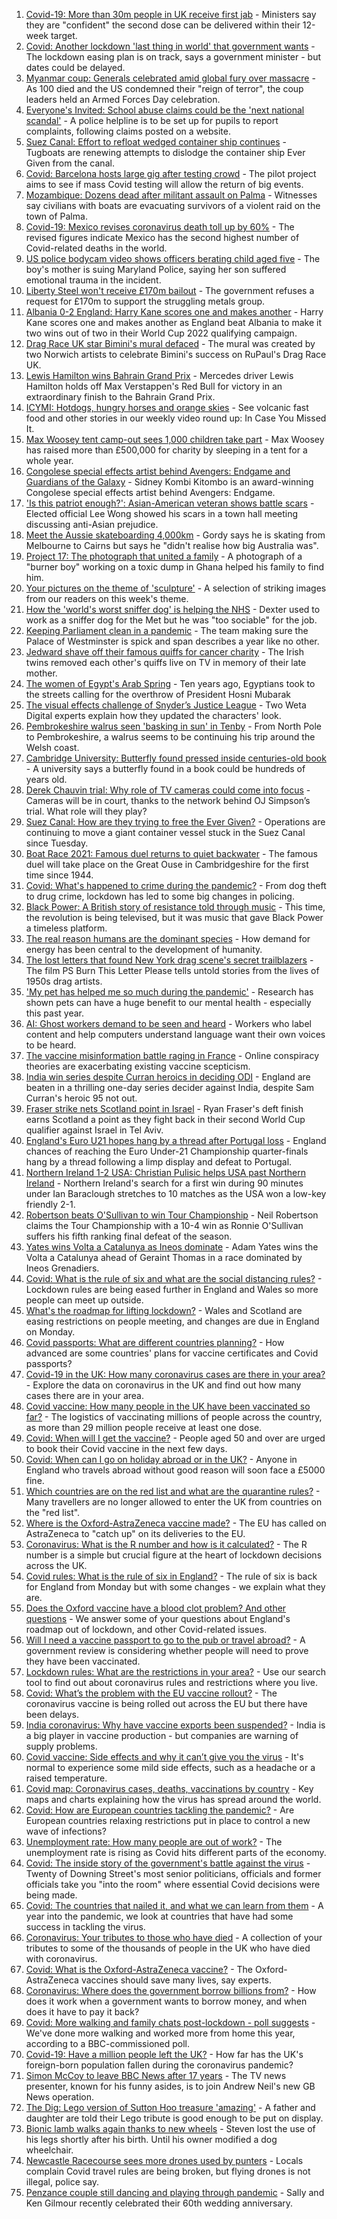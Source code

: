 1. [Covid-19: More than 30m people in UK receive first jab](https://www.bbc.co.uk/news/uk-56554905) - Ministers say they are "confident" the second dose can be delivered within their 12-week target.
2. [Covid: Another lockdown 'last thing in world' that government wants](https://www.bbc.co.uk/news/uk-56553128) - The lockdown easing plan is on track, says a government minister - but dates could be delayed.
3. [Myanmar coup: Generals celebrated amid global fury over massacre](https://www.bbc.co.uk/news/world-asia-56547381) - As 100 died and the US condemned their "reign of terror", the coup leaders held an Armed Forces Day celebration.
4. [Everyone's Invited: School abuse claims could be the 'next national scandal'](https://www.bbc.co.uk/news/uk-56558487) - A police helpline is to be set up for pupils to report complaints, following claims posted on a website.
5. [Suez Canal: Effort to refloat wedged container ship continues](https://www.bbc.co.uk/news/world-middle-east-56547383) - Tugboats are renewing attempts to dislodge the container ship Ever Given from the canal.
6. [Covid: Barcelona hosts large gig after testing crowd](https://www.bbc.co.uk/news/world-europe-56556451) - The pilot project aims to see if mass Covid testing will allow the return of big events.
7. [Mozambique: Dozens dead after militant assault on Palma](https://www.bbc.co.uk/news/world-africa-56557623) - Witnesses say civilians with boats are evacuating survivors of a violent raid on the town of Palma.
8. [Covid-19: Mexico revises coronavirus death toll up by 60%](https://www.bbc.co.uk/news/world-latin-america-56558059) - The revised figures indicate Mexico has the second highest number of Covid-related deaths in the world.
9. [US police bodycam video shows officers berating child aged five](https://www.bbc.co.uk/news/world-us-canada-56558056) - The boy's mother is suing Maryland Police, saying her son suffered emotional trauma in the incident.
10. [Liberty Steel won't receive £170m bailout](https://www.bbc.co.uk/news/business-56554590) - The government refuses a request for £170m to support the struggling metals group.
11. [Albania 0-2 England: Harry Kane scores one and makes another](https://www.bbc.co.uk/sport/football/56472933) - Harry Kane scores one and makes another as England beat Albania to make it two wins out of two in their World Cup 2022 qualifying campaign.
12. [Drag Race UK star Bimini's mural defaced](https://www.bbc.co.uk/news/uk-england-norfolk-56555337) - The mural was created by two Norwich artists to celebrate Bimini's success on RuPaul's Drag Race UK.
13. [Lewis Hamilton wins Bahrain Grand Prix](https://www.bbc.co.uk/sport/formula1/56557653) - Mercedes driver Lewis Hamilton holds off Max Verstappen's Red Bull for victory in an extraordinary finish to the Bahrain Grand Prix.
14. [ICYMI: Hotdogs, hungry horses and orange skies](https://www.bbc.co.uk/news/world-56540269) - See volcanic fast food and other stories in our weekly video round up: In Case You Missed It.
15. [Max Woosey tent camp-out sees 1,000 children take part](https://www.bbc.co.uk/news/uk-england-devon-56548931) - Max Woosey has raised more than £500,000 for charity by sleeping in a tent for a whole year.
16. [Congolese special effects artist behind Avengers: Endgame and Guardians of the Galaxy](https://www.bbc.co.uk/news/world-africa-56545250) - Sidney Kombi Kitombo is an award-winning Congolese special effects artist behind Avengers: Endgame.
17. ['Is this patriot enough?': Asian-American veteran shows battle scars](https://www.bbc.co.uk/news/world-us-canada-56556442) - Elected official Lee Wong showed his scars in a town hall meeting discussing anti-Asian prejudice.
18. [Meet the Aussie skateboarding 4,000km](https://www.bbc.co.uk/news/world-australia-56438893) - Gordy says he is skating from Melbourne to Cairns but says he "didn't realise how big Australia was".
19. [Project 17: The photograph that united a family](https://www.bbc.co.uk/news/world-africa-56541869) - A photograph of a "burner boy" working on a toxic dump in Ghana helped his family to find him.
20. [Your pictures on the theme of 'sculpture'](https://www.bbc.co.uk/news/in-pictures-56538913) - A selection of striking images from our readers on this week's theme.
21. [How the 'world's worst sniffer dog' is helping the NHS](https://www.bbc.co.uk/news/uk-england-london-56375874) - Dexter used to work as a sniffer dog for the Met but he was "too sociable" for the job.
22. [Keeping Parliament clean in a pandemic](https://www.bbc.co.uk/news/uk-politics-56541374) - The team making sure the Palace of Westminster is spick and span describes a year like no other.
23. [Jedward shave off their famous quiffs for cancer charity](https://www.bbc.co.uk/news/world-europe-56552055) - The Irish twins removed each other's quiffs live on TV in memory of their late mother.
24. [The women of Egypt's Arab Spring](https://www.bbc.co.uk/news/stories-56195248) - Ten years ago, Egyptians took to the streets calling for the overthrow of President Hosni Mubarak
25. [The visual effects challenge of Snyder’s Justice League](https://www.bbc.co.uk/news/technology-56528052) - Two Weta Digital experts explain how they updated the characters' look.
26. [Pembrokeshire walrus seen 'basking in sun' in Tenby](https://www.bbc.co.uk/news/uk-wales-56550854) - From North Pole to Pembrokeshire, a walrus seems to be continuing his trip around the Welsh coast.
27. [Cambridge University: Butterfly found pressed inside centuries-old book](https://www.bbc.co.uk/news/uk-england-cambridgeshire-56551453) - A university says a butterfly found in a book could be hundreds of years old.
28. [Derek Chauvin trial: Why role of TV cameras could come into focus](https://www.bbc.co.uk/news/world-us-canada-56512090) - Cameras will be in court, thanks to the network behind OJ Simpson’s trial. What role will they play?
29. [Suez Canal: How are they trying to free the Ever Given?](https://www.bbc.co.uk/news/56523659) - Operations are continuing to move a giant container vessel stuck in the Suez Canal since Tuesday.
30. [Boat Race 2021: Famous duel returns to quiet backwater](https://www.bbc.co.uk/news/uk-england-cambridgeshire-56338056) - The famous duel will take place on the Great Ouse in Cambridgeshire for the first time since 1944.
31. [Covid: What's happened to crime during the pandemic?](https://www.bbc.co.uk/news/56463680) - From dog theft to drug crime, lockdown has led to some big changes in policing.
32. [Black Power: A British story of resistance told through music](https://www.bbc.co.uk/news/stories-56529301) - This time, the revolution is being televised, but it was music that gave Black Power a timeless platform.
33. [The real reason humans are the dominant species](https://www.bbc.co.uk/news/science-environment-56544239) - How demand for energy has been central to the development of humanity.
34. [The lost letters that found New York drag scene's secret trailblazers](https://www.bbc.co.uk/news/entertainment-arts-56537339) - The film PS Burn This Letter Please tells untold stories from the lives of 1950s drag artists.
35. ['My pet has helped me so much during the pandemic'](https://www.bbc.co.uk/news/newsbeat-56537990) - Research has shown pets can have a huge benefit to our mental health - especially this past year.
36. [AI: Ghost workers demand to be seen and heard](https://www.bbc.co.uk/news/technology-56414491) - Workers who label content and help computers understand language want their own voices to be heard.
37. [The vaccine misinformation battle raging in France](https://www.bbc.co.uk/news/blogs-trending-56526265) - Online conspiracy theories are exacerbating existing vaccine scepticism.
38. [India win series despite Curran heroics in deciding ODI](https://www.bbc.co.uk/sport/cricket/56395245) - England are beaten in a thrilling one-day series decider against India, despite Sam Curran's heroic 95 not out.
39. [Fraser strike nets Scotland point in Israel](https://www.bbc.co.uk/sport/football/56472932) - Ryan Fraser's deft finish earns Scotland a point as they fight back in their second World Cup qualifier against Israel in Tel Aviv.
40. [England's Euro U21 hopes hang by a thread after Portugal loss](https://www.bbc.co.uk/sport/football/56551054) - England chances of reaching the Euro Under-21 Championship quarter-finals hang by a thread following a limp display and defeat to Portugal.
41. [Northern Ireland 1-2 USA: Christian Pulisic helps USA past Northern Ireland](https://www.bbc.co.uk/sport/football/56472967) - Northern Ireland's search for a first win during 90 minutes under Ian Baraclough stretches to 10 matches as the USA won a low-key friendly 2-1.
42. [Robertson beats O'Sullivan to win Tour Championship](https://www.bbc.co.uk/sport/snooker/56552769) - Neil Robertson claims the Tour Championship with a 10-4 win as Ronnie O'Sullivan suffers his fifth ranking final defeat of the season.
43. [Yates wins Volta a Catalunya as Ineos dominate](https://www.bbc.co.uk/sport/cycling/56556816) - Adam Yates wins the Volta a Catalunya ahead of Geraint Thomas in a race dominated by Ineos Grenadiers.
44. [Covid: What is the rule of six and what are the social distancing rules?](https://www.bbc.co.uk/news/uk-51506729) - Lockdown rules are being eased further in England and Wales so more people can meet up outside.
45. [What's the roadmap for lifting lockdown?](https://www.bbc.co.uk/news/explainers-52530518) - Wales and Scotland are easing restrictions on people meeting, and changes are due in England on Monday.
46. [Covid passports: What are different countries planning?](https://www.bbc.co.uk/news/world-europe-56522408) - How advanced are some countries' plans for vaccine certificates and Covid passports?
47. [Covid-19 in the UK: How many coronavirus cases are there in your area?](https://www.bbc.co.uk/news/uk-51768274) - Explore the data on coronavirus in the UK and find out how many cases there are in your area.
48. [Covid vaccine: How many people in the UK have been vaccinated so far?](https://www.bbc.co.uk/news/health-55274833) - The logistics of vaccinating millions of people across the country, as more than 29 million people receive at least one dose.
49. [Covid: When will I get the vaccine?](https://www.bbc.co.uk/news/health-55045639) - People aged 50 and over are urged to book their Covid vaccine in the next few days.
50. [Covid: When can I go on holiday abroad or in the UK?](https://www.bbc.co.uk/news/explainers-52646738) - Anyone in England who travels abroad without good reason will soon face a £5000 fine.
51. [Which countries are on the red list and what are the quarantine rules?](https://www.bbc.co.uk/news/explainers-52544307) - Many travellers are no longer allowed to enter the UK from countries on the "red list".
52. [Where is the Oxford-AstraZeneca vaccine made?](https://www.bbc.co.uk/news/56483766) - The EU has called on AstraZeneca to "catch up" on its deliveries to the EU.
53. [Coronavirus: What is the R number and how is it calculated?](https://www.bbc.co.uk/news/health-52473523) - The R number is a simple but crucial figure at the heart of lockdown decisions across the UK.
54. [Covid rules: What is the rule of six in England?](https://www.bbc.co.uk/news/health-56526587) - The rule of six is back for England from Monday but with some changes - we explain what they are.
55. [Does the Oxford vaccine have a blood clot problem? And other questions](https://www.bbc.co.uk/news/world-asia-china-51176409) - We answer some of your questions about England's roadmap out of lockdown, and other Covid-related issues.
56. [Will I need a vaccine passport to go to the pub or travel abroad?](https://www.bbc.co.uk/news/explainers-55718553) - A government review is considering whether people will need to prove they have been vaccinated.
57. [Lockdown rules: What are the restrictions in your area?](https://www.bbc.co.uk/news/uk-54373904) - Use our search tool to find out about coronavirus rules and restrictions where you live.
58. [Covid: What’s the problem with the EU vaccine rollout?](https://www.bbc.co.uk/news/explainers-52380823) - The coronavirus vaccine is being rolled out across the EU but there have been delays.
59. [India coronavirus: Why have vaccine exports been suspended?](https://www.bbc.co.uk/news/world-asia-india-55571793) - India is a big player in vaccine production - but companies are warning of supply problems.
60. [Covid vaccine: Side effects and why it can’t give you the virus](https://www.bbc.co.uk/news/health-56437270) - It's normal to experience some mild side effects, such as a headache or a raised temperature.
61. [Covid map: Coronavirus cases, deaths, vaccinations by country](https://www.bbc.co.uk/news/world-51235105) - Key maps and charts explaining how the virus has spread around the world.
62. [Covid: How are European countries tackling the pandemic?](https://www.bbc.co.uk/news/explainers-53640249) - Are European countries relaxing restrictions put in place to control a new wave of infections?
63. [Unemployment rate: How many people are out of work?](https://www.bbc.co.uk/news/business-52660591) - The unemployment rate is rising as Covid hits different parts of the economy.
64. [Covid: The inside story of the government's battle against the virus](https://www.bbc.co.uk/news/uk-politics-56361599) - Twenty of Downing Street's most senior politicians, officials and former officials take you "into the room" where essential Covid decisions were being made.
65. [Covid: The countries that nailed it, and what we can learn from them](https://www.bbc.co.uk/news/uk-56455030) - A year into the pandemic, we look at countries that have had some success in tackling the virus.
66. [Coronavirus: Your tributes to those who have died](https://www.bbc.co.uk/news/uk-52676411) - A collection of your tributes to some of the thousands of people in the UK who have died with coronavirus.
67. [Covid: What is the Oxford-AstraZeneca vaccine?](https://www.bbc.co.uk/news/health-55302595) - The Oxford-AstraZeneca vaccines should save many lives, say experts.
68. [Coronavirus: Where does the government borrow billions from?](https://www.bbc.co.uk/news/business-50504151) - How does it work when a government wants to borrow money, and when does it have to pay it back?
69. [Covid: More walking and family chats post-lockdown - poll suggests](https://www.bbc.co.uk/news/uk-56490823) - We've done more walking and worked more from home this year, according to a BBC-commissioned poll.
70. [Covid-19: Have a million people left the UK?](https://www.bbc.co.uk/news/uk-56435100) - How far has the UK's foreign-born population fallen during the coronavirus pandemic?
71. [Simon McCoy to leave BBC News after 17 years](https://www.bbc.co.uk/news/entertainment-arts-56520791) - The TV news presenter, known for his funny asides, is to join Andrew Neil's new GB News operation.
72. [The Dig: Lego version of Sutton Hoo treasure 'amazing'](https://www.bbc.co.uk/news/uk-england-suffolk-56523779) - A father and daughter are told their Lego tribute is good enough to be put on display.
73. [Bionic lamb walks again thanks to new wheels](https://www.bbc.co.uk/news/uk-england-leeds-56513916) - Steven lost the use of his legs shortly after his birth. Until his owner modified a dog wheelchair.
74. [Newcastle Racecourse sees more drones used by punters](https://www.bbc.co.uk/news/uk-england-tyne-56502915) - Locals complain Covid travel rules are being broken, but flying drones is not illegal, police say.
75. [Penzance couple still dancing and playing through pandemic](https://www.bbc.co.uk/news/uk-england-cornwall-56487152) - Sally and Ken Gilmour recently celebrated their 60th wedding anniversary.
